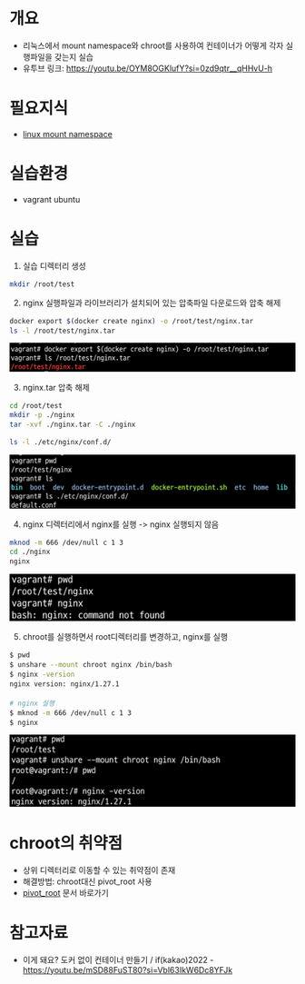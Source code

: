 # 개요
* 리눅스에서 mount namespace와 chroot를 사용하여 컨테이너가 어떻게 각자 실행파일을 갖는지 실습
* 유투브 링크: https://youtu.be/OYM8OGKlufY?si=0zd9qtr__qHHvU-h

# 필요지식
* [linux mount namespace](../mount_namespace/)

# 실습환경
* vagrant ubuntu

# 실습

1. 실습 디렉터리 생성

```sh
mkdir /root/test
```

2. nginx 실행파일과 라이브러리가 설치되어 있는 압축파일 다운로드와 압축 해제

```sh
docker export $(docker create nginx) -o /root/test/nginx.tar
ls -l /root/test/nginx.tar
```

![](./imgs/compress_nginx_container.png)

3. nginx.tar 압축 해제

```sh
cd /root/test
mkdir -p ./nginx
tar -xvf ./nginx.tar -C ./nginx
```

```sh
ls -l ./etc/nginx/conf.d/
```

![](./imgs/ls_nginx_container.png)


4. nginx 디렉터리에서 nginx를 실행 -> nginx 실행되지 않음

```sh
mknod -m 666 /dev/null c 1 3
cd ./nginx
nginx
```

![](./imgs/non_chroot_nginx.png)

5. chroot를 실행하면서 root디렉터리를 변경하고, nginx를 실행


```sh
$ pwd
$ unshare --mount chroot nginx /bin/bash
$ nginx -version
nginx version: nginx/1.27.1

# nginx 실행
$ mknod -m 666 /dev/null c 1 3
$ nginx
```

![](./imgs/chroot_with_mount.png)

# chroot의 취약점
* 상위 디렉터리로 이동할 수 있는 취약점이 존재
* 해결방법: chroot대신 pivot_root 사용
* [pivot_root](../pivot_root/) 문서 바로가기

# 참고자료
* 이게 돼요? 도커 없이 컨테이너 만들기 / if(kakao)2022 - https://youtu.be/mSD88FuST80?si=Vbl63IkW6Dc8YFJk
